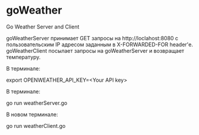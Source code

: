 # goWeather
Go Weather Server and Client

goWeatherServer принимает GET запросы на http://loclahost:8080 с пользовательским IP адресом заданным в X-FORWARDED-FOR header'е. 
goWeatherClient посылает запросы на goWeatherServer и возвращает температуру.

В терминале:

export OPENWEATHER_API_KEY=\<Your API key\>

В терминале:

go run weatherServer.go

В новом терминале:

go run weatherClient.go
